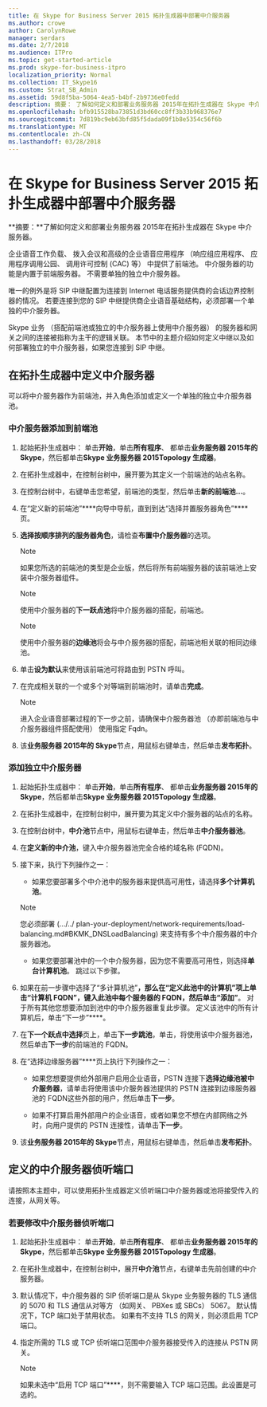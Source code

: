 ```yaml
---
title: 在 Skype for Business Server 2015 拓扑生成器中部署中介服务器
ms.author: crowe
author: CarolynRowe
manager: serdars
ms.date: 2/7/2018
ms.audience: ITPro
ms.topic: get-started-article
ms.prod: skype-for-business-itpro
localization_priority: Normal
ms.collection: IT_Skype16
ms.custom: Strat_SB_Admin
ms.assetid: 59d8f5ba-5064-4ea5-b4bf-2b9736e0fedd
description: 摘要： 了解如何定义和部署业务服务器 2015年在拓扑生成器在 Skype 中介服务器。
ms.openlocfilehash: bfb915528ba73851d3bd60cc8ff3b33b968376e7
ms.sourcegitcommit: 7d819bc9eb63bfd85f5dada09f1b8e5354c56f6b
ms.translationtype: MT
ms.contentlocale: zh-CN
ms.lasthandoff: 03/28/2018
---
```

# <a name="deploy-a-mediation-server-in-topology-builder-in-skype-for-business-server-2015"></a>在 Skype for Business Server 2015 拓扑生成器中部署中介服务器
 
**摘要：**了解如何定义和部署业务服务器 2015年在拓扑生成器在 Skype 中介服务器。
  
企业语音工作负载、 拨入会议和高级的企业语音应用程序 （响应组应用程序、 应用程序调用公园、 调用许可控制 (CAC) 等） 中提供了前端池。 中介服务器的功能是内置于前端服务器。 不需要单独的独立中介服务器。 
  
唯一的例外是将 SIP 中继配置为连接到 Internet 电话服务提供商的会话边界控制器的情况。 若要连接到您的 SIP 中继提供商企业语音基础结构，必须部署一个单独的中介服务器。
  
Skype 业务 （搭配前端池或独立的中介服务器上使用中介服务器） 的服务器和网关之间的连接被指称为主干的逻辑关联。 本节中的主题介绍如何定义中继以及如何部署独立的中介服务器，如果您连接到 SIP 中继。
  
## <a name="define-a-mediation-server-in-topology-builder"></a>在拓扑生成器中定义中介服务器

可以将中介服务器作为前端池，并入角色添加或定义一个单独的独立中介服务器池。
  
### <a name="to-add-a-mediation-server-to-a-front-end-pool"></a>中介服务器添加到前端池

1. 起始拓扑生成器中： 单击**开始**，单击**所有程序**、 都单击**业务服务器 2015年的 Skype**，然后都单击**Skype 业务服务器 2015Topology 生成器**。
    
2. 在拓扑生成器中，在控制台树中，展开要为其定义一个前端池的站点名称。
    
3. 在控制台树中，右键单击您希望，前端池的类型，然后单击**新的前端池...**。
    
4. 在“定义新的前端池”****向导中导航，直到到达“选择并置服务器角色”****页。
    
5. **选择按顺序排列的服务器角色**，请检查**布置中介服务器**的选项。
    
    > [!NOTE]
    > 如果您所选的前端池的类型是企业版，然后将所有前端服务器的该前端池上安装中介服务器组件。 
  
    > [!NOTE]
    > 使用中介服务器的**下一跃点池**将中介服务器的搭配，前端池。
  
    > [!NOTE]
    > 使用中介服务器的**边缘池**将会与中介服务器的搭配，前端池相关联的相同边缘池。
  
6. 单击**设为默认**来使用该前端池可将路由到 PSTN 呼叫。
    
7. 在完成相关联的一个或多个对等端到前端池时，请单击**完成**。
    
    > [!NOTE]
    > 进入企业语音部署过程的下一步之前，请确保中介服务器池 （亦即前端池与中介服务器组件搭配使用） 使用指定 Fqdn。 
  
8. 该**业务服务器 2015年的 Skype**节点，用鼠标右键单击，然后单击**发布拓扑**。
    
### <a name="to-add-a-standalone-mediation-server"></a>添加独立中介服务器

1. 起始拓扑生成器中： 单击**开始**，单击**所有程序**、 都单击**业务服务器 2015年的 Skype**，然后都单击**Skype 业务服务器 2015Topology 生成器**。
    
2. 在拓扑生成器中，在控制台树中，展开要为其定义中介服务器的站点的名称。
    
3. 在控制台树中，**中介池**节点中，用鼠标右键单击，然后单击**中介服务器池**。
    
4. 在**定义新的中介池**，键入中介服务器池完全合格的域名称 (FQDN)。
    
5. 接下来，执行下列操作之一：
    
   - 如果您要部署多个中介池中的服务器来提供高可用性，请选择**多个计算机池**。
    
    > [!NOTE]
    > 您必须部署 (.../../ plan-your-deployment/network-requirements/load-balancing.md#BKMK_DNSLoadBalancing) 来支持有多个中介服务器的中介服务器池。
  
   - 如果您要部署池中的一个中介服务器，因为您不需要高可用性，则选择**单台计算机池**。 跳过以下步骤。
    
6. 如果在前一步骤中选择了“多计算机池”****，那么在“定义此池中的计算机”****项上单击“计算机 FQDN”****，键入此池中每个服务器的 FQDN，然后单击“添加”****。 对于所有其他您想要添加到池中的中介服务器重复此步骤。 定义该池中的所有计算机后，单击“下一步”****。
    
7. 在**下一个跃点中选择**页上，单击**下一步跳池**，单击，将使用该中介服务器池，然后单击**下一步**的前端池的 FQDN。
    
8. 在“选择边缘服务器”****页上执行下列操作之一：
    
   - 如果您想要提供给外部用户启用企业语音，PSTN 连接下**选择边缘池被中介服务器**，请单击将使用该中介服务器池提供的 PSTN 连接到边缘服务器池的 FQDN这些外部的用户，然后单击**下一步**。
    
   - 如果不打算启用外部用户的企业语音，或者如果您不想在内部网络之外时，向用户提供的 PSTN 连接性，请单击**下一步**。
    
9. 该**业务服务器 2015年的 Skype**节点，用鼠标右键单击，然后单击**发布拓扑**。
    
## <a name="define-the-mediation-server-listening-ports"></a>定义的中介服务器侦听端口

请按照本主题中，可以使用拓扑生成器定义侦听端口中介服务器或池将接受传入的连接，从网关等。
  
### <a name="to-modify-the-mediation-server-listening-ports"></a>若要修改中介服务器侦听端口

1. 起始拓扑生成器中： 单击**开始**，单击**所有程序**、 都单击**业务服务器 2015年的 Skype**，然后都单击**Skype 业务服务器 2015Topology 生成器**。
    
2. 在拓扑生成器中，在控制台树中，展开**中介池**节点，右键单击先前创建的中介服务器。
    
3. 默认情况下，中介服务器的 SIP 侦听端口是从 Skype 业务服务器的 TLS 通信的 5070 和 TLS 通信从对等方 （如网关、 PBXes 或 SBCs） 5067。 默认情况下，TCP 端口处于禁用状态。 如果有不支持 TLS 的网关，则必须启用 TCP 端口。
    
4. 指定所需的 TLS 或 TCP 侦听端口范围中介服务器接受传入的连接从 PSTN 网关。
    
    > [!NOTE]
    > 如果未选中“启用 TCP 端口”****，则不需要输入 TCP 端口范围。此设置是可选的。
  

